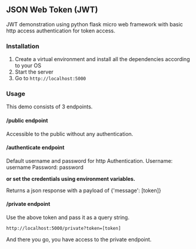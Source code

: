## JSON Web Token (JWT) 

JWT demonstration using python flask micro web framework with basic http access authentication for token access.

### Installation

1. Create a virtual environment and install all the dependencies according to your OS
2. Start the server
3. Go to `http://localhost:5000`

### Usage  

This demo consists of 3 endpoints.

#### /public endpoint

Accessible to the public without any authentication.

#### /authenticate endpoint

Default username and password for http Authentication.
Username: username
Password: password

**or set the credentials using environment variables.**

Returns a json response with a payload of {'message': [token]}

#### /private endpoint

Use the above token and pass it as a query string.

`http://localhost:5000/private?token=[token]`

And there you go, you have access to the private endpoint.
